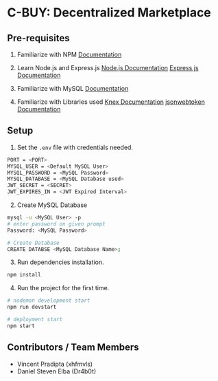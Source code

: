# C-BUY: Decentralized Marketplace

## Pre-requisites

1. Familiarize with NPM 
[Documentation](https://docs.npmjs.com/)

2. Learn Node.js and Express.js 
[Node.js Documentation](https://nodejs.org/en/docs/) 
[Express.js Documentation](https://expressjs.com/en/api.html#express)

3. Familiarize with MySQL 
[Documentation](https://dev.mysql.com/doc/)

4. Familiarize with Libraries used 
[Knex Documentation](https://knexjs.org/guide/) 
[jsonwebtoken Documentation](https://www.npmjs.com/package/jsonwebtoken)

## Setup

1. Set the `.env` file with credentials needed.
```sh
PORT = <PORT>
MYSQL_USER = <Default MySQL User>
MYSQL_PASSWORD = <MySQL Password>
MYSQL_DATABASE = <MySQL Database used>
JWT_SECRET = <SECRET>
JWT_EXPIRES_IN = <JWT Expired Interval>
```

2. Create MySQL Database
```sh
mysql -u <MySQL User> -p
# enter password on given prompt
Password: <MySQL Password>

# Create Database
CREATE DATABSE <MySQL Database Name>; 
```

3. Run dependencies installation.
```sh
npm install
```

4. Run the project for the first time.
```sh
# nodemon development start
npm run devstart

# deployment start
npm start
```
## Contributors / Team Members

- Vincent Pradipta (xhfmvls)
- Daniel Steven Elba (Dr4b0t)
